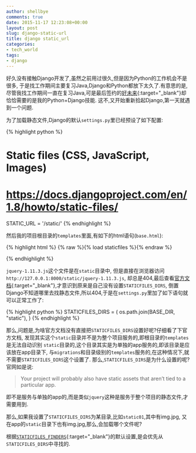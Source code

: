 ```yaml
---
author: shellbye
comments: true
date: 2015-11-17 12:23:08+00:00
layout: post
slug: django-static-url
title: django static_url
categories:
- tech_world
tags:
- django
---
```


好久没有接触Django开发了,虽然之前用过很久,但是因为Python的工作机会不是很多,
于是找工作期间主要复习Java,Django和Python都放下太久了.有意思的是,
尽管我找工作期间一直在复习Java,可是最后签约的[好未来]{:target="_blank"}却恰恰需要的是我的Python+Django技能.
这不,又开始重新拾起Django,第一天就遇到一个问题.

为了加载静态文件,Django的默认`settings.py`里已经预设了如下配置:

{% highlight python %}
# Static files (CSS, JavaScript, Images)
# https://docs.djangoproject.com/en/1.8/howto/static-files/

STATIC_URL = '/static/'
{% endhighlight %}

然后我的项目根目录的`templates`里面,有如下的html语句(`base.html`):

{% highlight html %}
{% raw  %}{% load staticfiles %}{% endraw %}
<!-- 其他html语句 -->
<script type="text/javascript" src= "{%raw%}{% static "jquery-1.11.3.js" %}{%endraw%}"></script>
{% endhighlight %}

`jquery-1.11.3.js`这个文件是在`static`目录中,
但是直接在浏览器访问`http://127.0.0.1:8000/static/jquery-1.11.3.js`,
却总是404,最后查看[官方文档]{:target="_blank"},才意识到原来是自己没有设置`STATICFILES_DIRS`,
倒置Django不知道哪里去找静态文件,所以404,于是在`settings.py`里加了如下语句就可以正常工作了:

{% highlight python %}
STATICFILES_DIRS = (
    os.path.join(BASE_DIR, "static"),
)
{% endhighlight %}

那么,问题是,为啥官方文档没有直接把`STATICFILES_DIRS`设置好呢?仔细看了下官方文档,
发现其实这个`static`目录并不是为整个项目服务的,即根目录的`templates`是无法自动识别
`static`目录的,这个目录其实是为单独的app服务的,即该目录是应该放在app目录下,
与`migrations`和目录级别的`templates`服务的,在这种情况下,就不需要`STATICFILES_DIRS`这个设置了.
那么,`STATICFILES_DIRS`是为什么设置的呢?官网如是说:

> Your project will probably also have static assets that aren’t tied to a particular app.


即不是服务与单独的app的,而是类似`jquery`这种是服务于整个项目的静态文件,才需要用到.

那么,如果我设置了`STATICFILES_DIRS`为某目录,比如`static01`,其中有img.jpg,
又在app的`static`目录下也有img.jpg,那么,会加载哪个文件呢?

根据[`STATICFILES_FINDERS`]{:target="_blank"}的默认设置,是会优先从`STATICFILES_DIRS`中寻找的.

[好未来]:http://www.100tal.com/
[官方文档]:https://docs.djangoproject.com/en/1.8/howto/static-files/
[`STATICFILES_FINDERS`]:https://docs.djangoproject.com/en/1.8/ref/settings/#std:setting-STATICFILES_FINDERS